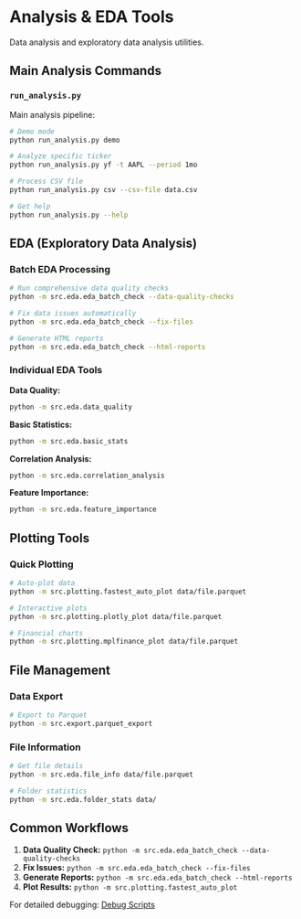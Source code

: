 # Analysis & EDA Tools

Data analysis and exploratory data analysis utilities.

## Main Analysis Commands

### `run_analysis.py`
Main analysis pipeline:

```bash
# Demo mode
python run_analysis.py demo

# Analyze specific ticker
python run_analysis.py yf -t AAPL --period 1mo

# Process CSV file
python run_analysis.py csv --csv-file data.csv

# Get help
python run_analysis.py --help
```

## EDA (Exploratory Data Analysis)

### Batch EDA Processing
```bash
# Run comprehensive data quality checks
python -m src.eda.eda_batch_check --data-quality-checks

# Fix data issues automatically
python -m src.eda.eda_batch_check --fix-files

# Generate HTML reports
python -m src.eda.eda_batch_check --html-reports
```

### Individual EDA Tools

**Data Quality:**
```bash
python -m src.eda.data_quality
```

**Basic Statistics:**
```bash
python -m src.eda.basic_stats
```

**Correlation Analysis:**
```bash
python -m src.eda.correlation_analysis
```

**Feature Importance:**
```bash
python -m src.eda.feature_importance
```

## Plotting Tools

### Quick Plotting
```bash
# Auto-plot data
python -m src.plotting.fastest_auto_plot data/file.parquet

# Interactive plots
python -m src.plotting.plotly_plot data/file.parquet

# Financial charts
python -m src.plotting.mplfinance_plot data/file.parquet
```

## File Management

### Data Export
```bash
# Export to Parquet
python -m src.export.parquet_export
```

### File Information
```bash
# Get file details
python -m src.eda.file_info data/file.parquet

# Folder statistics
python -m src.eda.folder_stats data/
```

## Common Workflows

1. **Data Quality Check:** `python -m src.eda.eda_batch_check --data-quality-checks`
2. **Fix Issues:** `python -m src.eda.eda_batch_check --fix-files`
3. **Generate Reports:** `python -m src.eda.eda_batch_check --html-reports`
4. **Plot Results:** `python -m src.plotting.fastest_auto_plot`

For detailed debugging: [Debug Scripts](debug-scripts.md)
